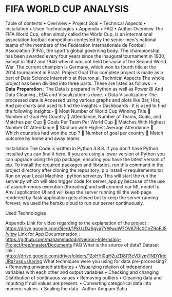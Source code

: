 

# FIFA WORLD CUP ANALYSIS
Table of contents
•	Overview
•	Project Goal
•	Technical Aspects
•	Installation
•	Used Technologies
•	Appendix
•	FAQ
•	Author
Overview
The FIFA World Cup, often simply called the World Cup, is an international association football competition contested by the senior men's national teams of the members of the Fédération Internationale de Football Association (FIFA), the sport's global governing body. The championship has been awarded every four years since the inaugural tournament in 1930, except in 1942 and 1946 when it was not held because of the Second World War. The current champion is Germany, which won its fourth title at the 2014 tournament in Brazil.
Project Goal
This complete project is made as a part of Data Science Internship at iNeuron.ai.
Technical Aspects
The whole project has been divided into three parts. These are listed as follows :
• 𝐃𝐚𝐭𝐚 𝐏𝐫𝐞𝐩𝐚𝐫𝐚𝐭𝐢𝐨𝐧 : The Data is prepared in Python as well as Power BI And Data Cleaning , EDA and Visualization is done.
• Data Visualization: The processed data is Accessed using various graphs and plots like Bar, Hist, And pie charts and used to find the insights
• Dashboards : It is used to find the following insights:-
	Most Number of World Cup Winning Title
	Number of Goal Per Country
	Attendance, Number of Teams, Goals, and Matches per Cup
	Goals Per Team Per World Cup
	Matches With Highest Number Of Attendance
	Stadium with Highest Average Attendance
	Which countries had won the cup ?
	Number of goal per country
	Match outcome by home and away teams

Installation
The Code is written in Python 3.8.8. If you don't have Python installed you can find it here. If you are using a lower version of Python you can upgrade using the pip package, ensuring you have the latest version of pip. To install the required packages and libraries, run this command in the project directory after cloning the repository:
pip install -r requirements.txt
Run on your Local Machine :
python server.py
This will start the run the server.py which will also trigger code for server_app.py because of the use of asynchronous execution (threading) and will connect our ML model to Anvil application UI and will keep the server running till the web page rendered by flask application gets closed but to keep the server running forever, we used the heroku cloud to run our server continuously.







Used Technologies
    
Appendix
Link for video regarding to the explanation of the project :
https://drive.google.com/file/d/1PkUzDJSgya7YWwuW7OVA7Rc0CnZ9oEJ5/view
Link for App Documentation :
https://github.com/mahammadodj/iNeuron-Internship-Project/tree/master/Documents
FAQ
What is the source of data?
Dataset link : https://drive.google.com/drive/folders/12oHYj0qH2uZD8I13cVDiymTNDYldeJRa?usp=sharing
What techniques were you using for data pre-processing?
•	Removing unwanted attributes
•	Visualizing relation of independent variables with each other and output variables
•	Checking and changing Distribution of continuous values
•	Removing outliers
•	Cleaning data and imputing if null values are present.
•	Converting categorical data into numeric values.
•	Scaling the data
.
Author
Anupam Saha

